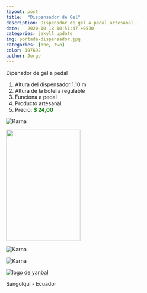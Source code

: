```yaml
---
layout: post
title:  "Dispensador de Gel"
description: Dispenador de gel a pedal artesanal...
date:   2020-10-18 10:51:47 +0530
categories: jekyll update
img: portada-dispensador.jpg
categories: [one, two]
color: 1976D2
author: Jorge
---
```

Dipenador de gel a pedal
1. Altura del dispensador 1.10 m
2. Altura de la botella regulable
3. Funciona a pedal
4. Producto artesanal
5. Precio: <b style='color:green'> $ 24,00 </b> 

![Karna]({{site.baseurl}}/images/dispensador2.jpg)

<img src="https://raw.githubusercontent.com/Jorge-onofa/karna/gh-pages/images/dispensador.gif" width="200" height="300" />

![Karna]({{site.baseurl}}/images/dispensador3.jpg)

![Karna]({{site.baseurl}}/images/dispensador1.jpg)


[logo]: https://raw.githubusercontent.com/Betty-C/bef/gh-pages/assets/img/linkw.jpg
[dipensador]: https://api.whatsapp.com/send?phone=&text=Hola!%20Me%20interesa%20el%20dipensador%20de%20gel%20a%20pedal "clic para abrir chat de whatsapp"
 [![logo de yanbal][logo]][dipensador]

Sangolquí - Ecuador

